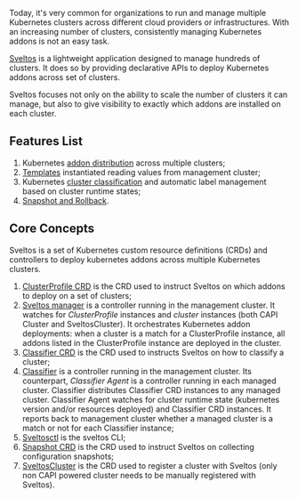 Today, it's very common for organizations to run and manage multiple Kubernetes clusters across different cloud providers or infrastructures. With an increasing number of clusters, consistently managing Kubernetes addons is not an easy task.

[Sveltos](https://github.com/projectsveltos) is a lightweight application designed to manage hundreds of clusters. It does so by providing declarative APIs to deploy Kubernetes addons across set of clusters. 

Sveltos focuses not only on the ability to scale the number of clusters it can manage, but also to give visibility to exactly which addons are installed on each cluster.

## Features List
1. Kubernetes [addon distribution](addons.md) across multiple clusters;
2. [Templates](template.md) instantiated reading values from management cluster;
3. Kubernetes [cluster classification](labels_management.md) and automatic label management based on cluster runtime states;
4. [Snapshot and Rollback](snapshot.md).

## Core Concepts

Sveltos is a set of Kubernetes custom resource definitions (CRDs) and controllers to deploy kubernetes addons across multiple Kubernetes clusters.

1. [ClusterProfile CRD](configuration.md#deploying-addons) is the CRD used to instruct Sveltos on which addons to deploy on a set of clusters;
2. [Sveltos manager](configuration.md#sveltos-manager) is a controller running in the management cluster. It watches for *ClusterProfile* instances and *cluster* instances (both CAPI Cluster and SveltosCluster). It orchestrates Kubernetes addon deployments: when a cluster is a match for a ClusterProfile instance, all addons listed in the ClusterProfile instance are deployed in the cluster.
3. [Classifier CRD](configuration.md#managing-labels) is the CRD used to instructs Sveltos on how to classify a cluster;
4. [Classifier](configuration.md#classifier) is a controller running in the management cluster. Its counterpart, *Classifier Agent* is a controller running in each managed cluster. Classifier distributes Classifier CRD instances to any managed cluster. Classifier Agent watches for cluster runtime state (kubernetes version and/or resources deployed) and Classifier CRD instances. It reports back to management cluster whether a managed cluster is a match or not for each Classifier instance;
5. [Sveltosctl](https://github.com/projectsveltos/sveltosctl) is the sveltos CLI; 
6. [Snapshot CRD](configuration.md#snapshot) is the CRD used to instruct Sveltos on collecting configuration snapshots;
7. [SveltosCluster](register-cluster.md#register-cluster) is the CRD used to register a cluster with Sveltos (only non CAPI powered cluster needs to be manually registered with Sveltos).   
